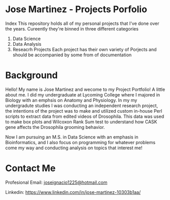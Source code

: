 # Jose Martinez - Projects Porfolio
Index
This repository holds all of my personal projects that I've done over the years. Cureently they're binned in three different categories
1. Data Science
2. Data Analysis
3. Reseacrh Projects
Each project has their own variety of Porjects and should be accompanied by some from of documentation

# Background
Hello!
My name is Jose Martinez and wecome to my Project Portfolio! A little about me. I did my undergraduate at Lycoming College where I majored in Biology with an emphsis on Anatomy and Physiology. In my my undergradute studies I was conducting an independent research project, the intentions of the project was to make and utilized custom in-house Perl scripts to extract data from edited videos of Drosophila. This data was used to make box plots and Wilcoxon Rank Sum test to understand how CASK gene affects the Drosophila grooming behavior.

Now I am pursuing an M.S. in Data Science with an emphasis in Bioinformatics, and I also focus on programming for whatever problems come my way and conducting analysis on topics that interest me!

# Contact Me

Profesional Email: joseignacio1225@hotmail.com

Linkedin: https://www.linkedin.com/in/jose-martinez-10303b1aa/

